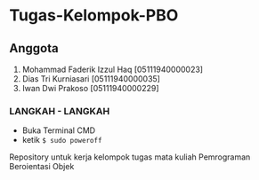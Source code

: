 # Tugas-Kelompok-PBO

## Anggota
1. Mohammad Faderik Izzul Haq [05111940000023]
2. Dias Tri Kurniasari [05111940000035]
3. Iwan Dwi Prakoso [05111940000229]


### LANGKAH - LANGKAH

- Buka Terminal CMD
- ketik ``` $ sudo poweroff ```

Repository untuk kerja kelompok tugas mata kuliah Pemrograman Beroientasi Objek
